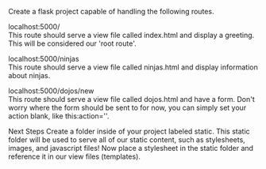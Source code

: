 Create a flask project capable of handling the following routes.

localhost:5000/    
This route should serve a view file called index.html and display a greeting. This will be considered our 'root route'.

localhost:5000/ninjas    
This route should serve a view file called ninjas.html and display information about ninjas.

localhost:5000/dojos/new    
This route should serve a view file called dojos.html and have a form. Don't worry where the form should be sent to for now, you can simply set your action blank, like this:action=''.

Next Steps
Create a folder inside of your project labeled static. This static folder will be used to serve all of our static content, such as stylesheets, images, and javascript files! Now place a stylesheet in the static folder and reference it in our view files (templates).
